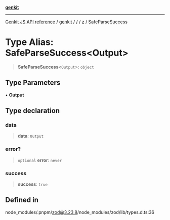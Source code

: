 [**genkit**](../../../README.md)

***

[Genkit JS API reference](../../../../README.md) / [genkit](../../../README.md) / [/](../../../README.md) / [z](../README.md) / SafeParseSuccess

# Type Alias: SafeParseSuccess\<Output\>

> **SafeParseSuccess**\<`Output`\>: `object`

## Type Parameters

• **Output**

## Type declaration

### data

> **data**: `Output`

### error?

> `optional` **error**: `never`

### success

> **success**: `true`

## Defined in

node\_modules/.pnpm/zod@3.23.8/node\_modules/zod/lib/types.d.ts:36
